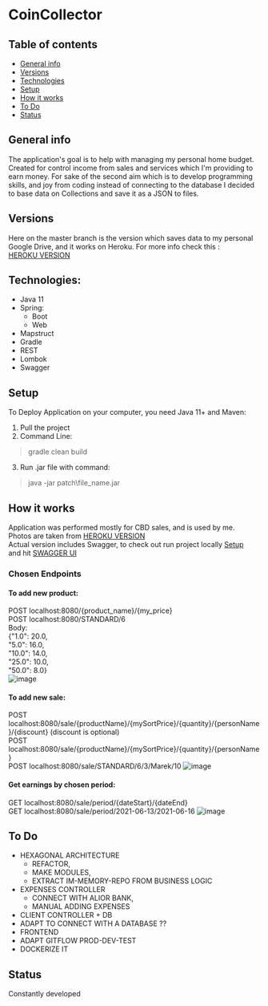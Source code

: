 # CoinCollector
## Table of contents
* [General info](#general-info)
* [Versions](#versions)
* [Technologies](#technologies)
* [Setup](#setup)
* [How it works](#how-it-works)
* [To Do](#to-do)
* [Status](#status)


## General info
The application's goal is to help with managing my personal home budget. 
Created for control income from sales and services which I'm providing to earn money. 
For sake of the second aim which is to develop programming skills, 
and joy from coding instead of connecting to the database I decided to base data on Collections and save it as a JSON to files.


## Versions
Here on the master branch is the version which saves data to my personal Google Drive, and it works on Heroku. 
For more info check this : <br />
[HEROKU VERSION](https://github.com/PatrykSzymonMlynczak/coinCollector/tree/master)


## Technologies:
* Java 11
* Spring: 
  * Boot
  * Web
* Mapstruct
* Gradle 
* REST
* Lombok
* Swagger


## Setup 
To Deploy Application on your computer, you need Java 11+ and Maven:

1. Pull the project
3. Command Line:
>gradle clean build

3. Run .jar file with command:
>java -jar patch\file_name.jar

## How it works
Application was performed mostly for CBD sales, and is used by me. <br /> 
Photos are taken from [HEROKU VERSION](https://github.com/PatrykSzymonMlynczak/coinCollector/tree/master)<br /> 
Actual version includes Swagger, to check out run project locally [Setup](#setup) <br />
and hit [SWAGGER UI](http://localhost:8080/swagger-ui.html#/)


### Chosen Endpoints

#### To add new product:
POST localhost:8080/{product_name}/{my_price}<br /> 
POST localhost:8080/STANDARD/6<br /> 
Body:<br />
{"1.0": 20.0,<br />
"5.0": 16.0,<br />
"10.0": 14.0,<br />
"25.0": 10.0,<br />
"50.0": 8.0}<br />
![image](https://user-images.githubusercontent.com/44747531/122130747-62711280-ce38-11eb-82fb-2cdee8eed557.png)

#### To add new sale:
POST localhost:8080/sale/{productName}/{mySortPrice}/{quantity}/{personName}/{discount}  (discount is optional)<br /> 
POST localhost:8080/sale/{productName}/{mySortPrice}/{quantity}/{personName}<br /> 
POST localhost:8080/sale/STANDARD/6/3/Marek/10
![image](https://user-images.githubusercontent.com/44747531/122131244-2be7c780-ce39-11eb-90d9-7613ef7081d3.png)

#### Get earnings by chosen period:
GET localhost:8080/sale/period/{dateStart}/{dateEnd}<br /> 
GET localhost:8080/sale/period/2021-06-13/2021-06-16
![image](https://user-images.githubusercontent.com/44747531/122133698-808d4180-ce3d-11eb-9c0e-ba7fe5e8b6f6.png)

## To Do
* HEXAGONAL ARCHITECTURE  
    * REFACTOR, 
    * MAKE MODULES, 
    * EXTRACT IM-MEMORY-REPO FROM BUSINESS LOGIC  
* EXPENSES CONTROLLER
    * CONNECT WITH ALIOR BANK,
    * MANUAL ADDING EXPENSES
* CLIENT CONTROLLER + DB
* ADAPT TO CONNECT WITH A DATABASE ??
* FRONTEND
* ADAPT GITFLOW PROD-DEV-TEST
* DOCKERIZE IT

## Status
Constantly developed
